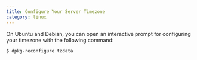 ```yaml
--- 
title: Configure Your Server Timezone
category: linux
---
```


On Ubuntu and Debian, you can open an interactive prompt for configuring
your timezone with the following command:

```bash
$ dpkg-reconfigure tzdata
```
